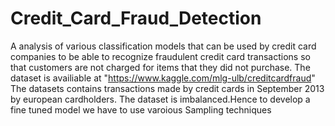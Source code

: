 # Credit_Card_Fraud_Detection
 A analysis of various classification models that can be used by credit card companies to be 
 able to recognize fraudulent credit card transactions so that customers are not charged for items that they did not purchase.
 The dataset is availiable at "https://www.kaggle.com/mlg-ulb/creditcardfraud"
 The datasets contains transactions made by credit cards in September 2013 by european cardholders.
 The dataset is imbalanced.Hence to develop a fine tuned model we have to use varoious Sampling techniques
